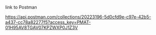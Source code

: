 link to Postman

https://api.postman.com/collections/20223196-5d0cfd9e-c97e-42b5-a437-cc78a82277f5?access_key=PMAT-01H95AV8TGAV07KPZWXP0J1Z3V

